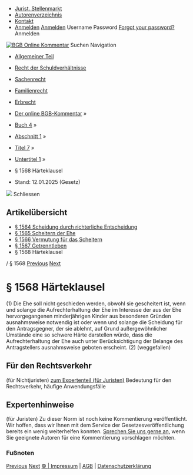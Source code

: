   * [Jurist. Stellenmarkt](https://bgb.kommentar.de/Buch-4/Abschnitt-1/Titel-7/Untertitel-1/</job-board> "Jurist. Stellenmarkt")
  * [Autorenverzeichnis](https://bgb.kommentar.de/Buch-4/Abschnitt-1/Titel-7/Untertitel-1/</Autorenverzeichnis> "Autorenverzeichnis")
  * [Kontakt](https://bgb.kommentar.de/Buch-4/Abschnitt-1/Titel-7/Untertitel-1/</Kontakt>)
  * [Anmelden](https://bgb.kommentar.de/Buch-4/Abschnitt-1/Titel-7/Untertitel-1/<#login> "show login form") [Anmelden](https://bgb.kommentar.de/Buch-4/Abschnitt-1/Titel-7/Untertitel-1/<#> "hide login form") Username Password
[Forgot your password?](https://bgb.kommentar.de/Buch-4/Abschnitt-1/Titel-7/Untertitel-1/</user/forgotpassword>) Anmelden 


[![BGB Online Kommentar](https://bgb.kommentar.de/extension/bgb/design/bgb/images/logo.png)](https://bgb.kommentar.de/Buch-4/Abschnitt-1/Titel-7/Untertitel-1/</> "BGB Online Kommentar")
Suchen
Navigation
  * [Allgemeiner Teil](https://bgb.kommentar.de/Buch-4/Abschnitt-1/Titel-7/Untertitel-1/</Buch-1>)
  * [Recht der Schuldverhältnisse](https://bgb.kommentar.de/Buch-4/Abschnitt-1/Titel-7/Untertitel-1/</Buch-2>)
  * [Sachenrecht](https://bgb.kommentar.de/Buch-4/Abschnitt-1/Titel-7/Untertitel-1/</Buch-3>)
  * [Familienrecht](https://bgb.kommentar.de/Buch-4/Abschnitt-1/Titel-7/Untertitel-1/</Buch-4>)
  * [Erbrecht](https://bgb.kommentar.de/Buch-4/Abschnitt-1/Titel-7/Untertitel-1/</Buch-5>)


  * [Der online BGB-Kommentar](https://bgb.kommentar.de/Buch-4/Abschnitt-1/Titel-7/Untertitel-1/</>) »
  * [Buch 4](https://bgb.kommentar.de/Buch-4/Abschnitt-1/Titel-7/Untertitel-1/</Buch-4>) »
  * [Abschnitt 1](https://bgb.kommentar.de/Buch-4/Abschnitt-1/Titel-7/Untertitel-1/</Buch-4/Abschnitt-1>) »
  * [Titel 7](https://bgb.kommentar.de/Buch-4/Abschnitt-1/Titel-7/Untertitel-1/</Buch-4/Abschnitt-1/Titel-7>) »
  * [Untertitel 1](https://bgb.kommentar.de/Buch-4/Abschnitt-1/Titel-7/Untertitel-1/</Buch-4/Abschnitt-1/Titel-7/Untertitel-1>) »
  * § 1568 Härteklausel 
  * Stand: 12.01.2025 (Gesetz) 


![](https://vg01.met.vgwort.de/na/1c9909529ead4f509072c06d9081a7d5)
Schliessen 
## Artikelübersicht
  * [ § 1564 Scheidung durch richterliche Entscheidung ](https://bgb.kommentar.de/Buch-4/Abschnitt-1/Titel-7/Untertitel-1/</Buch-4/Abschnitt-1/Titel-7/Untertitel-1/Scheidung-durch-richterliche-Entscheidung>)
  * [ § 1565 Scheitern der Ehe ](https://bgb.kommentar.de/Buch-4/Abschnitt-1/Titel-7/Untertitel-1/</Buch-4/Abschnitt-1/Titel-7/Untertitel-1/Scheitern-der-Ehe>)
  * [ § 1566 Vermutung für das Scheitern ](https://bgb.kommentar.de/Buch-4/Abschnitt-1/Titel-7/Untertitel-1/</Buch-4/Abschnitt-1/Titel-7/Untertitel-1/Vermutung-fuer-das-Scheitern>)
  * [ § 1567 Getrenntleben ](https://bgb.kommentar.de/Buch-4/Abschnitt-1/Titel-7/Untertitel-1/</Buch-4/Abschnitt-1/Titel-7/Untertitel-1/Getrenntleben>)
  * § 1568 Härteklausel 


/ § 1568 
[Previous](https://bgb.kommentar.de/Buch-4/Abschnitt-1/Titel-7/Untertitel-1/</Buch-4/Abschnitt-1/Titel-7/Untertitel-1/Getrenntleben> "§ 1567 Getrenntleben") [Next](https://bgb.kommentar.de/Buch-4/Abschnitt-1/Titel-7/Untertitel-1/</Buch-4/Abschnitt-1/Titel-7/Untertitel-1a/Ehewohnung> "§ 1568a Ehewohnung")
# § 1568 Härteklausel
(1) Die Ehe soll nicht geschieden werden, obwohl sie gescheitert ist, wenn und solange die Aufrechterhaltung der Ehe im Interesse der aus der Ehe hervorgegangenen minderjährigen Kinder aus besonderen Gründen ausnahmsweise notwendig ist oder wenn und solange die Scheidung für den Antragsgegner, der sie ablehnt, auf Grund außergewöhnlicher Umstände eine so schwere Härte darstellen würde, dass die Aufrechterhaltung der Ehe auch unter Berücksichtigung der Belange des Antragstellers ausnahmsweise geboten erscheint.
(2) (weggefallen)
## Für den Rechtsverkehr 
(für Nichtjuristen)
[zum Expertenteil (für Juristen)](https://bgb.kommentar.de/Buch-4/Abschnitt-1/Titel-7/Untertitel-1/<#expertenhinweise>)
Bedeutung für den Rechtsverkehr, häufige Anwendungsfälle
## Expertenhinweise
(für Juristen)
Zu dieser Norm ist noch keine Kommentierung veröffentlicht. Wir hoffen, dass wir Ihnen mit dem Service der Gesetzesveröffentlichung bereits ein wenig weiterhelfen konnten. [Sprechen Sie uns gerne an](https://bgb.kommentar.de/Buch-4/Abschnitt-1/Titel-7/Untertitel-1/</Kontakt>), wenn Sie geeignete Autoren für eine Kommentierung vorschlagen möchten. 
### Fußnoten
[Previous](https://bgb.kommentar.de/Buch-4/Abschnitt-1/Titel-7/Untertitel-1/</Buch-4/Abschnitt-1/Titel-7/Untertitel-1/Getrenntleben> "§ 1567 Getrenntleben") [Next](https://bgb.kommentar.de/Buch-4/Abschnitt-1/Titel-7/Untertitel-1/</Buch-4/Abschnitt-1/Titel-7/Untertitel-1a/Ehewohnung> "§ 1568a Ehewohnung")
[© | Impressum](https://bgb.kommentar.de/Buch-4/Abschnitt-1/Titel-7/Untertitel-1/</Kontakt>) | [AGB](https://bgb.kommentar.de/Buch-4/Abschnitt-1/Titel-7/Untertitel-1/</AGB>) | [Datenschutzerklärung](https://bgb.kommentar.de/Buch-4/Abschnitt-1/Titel-7/Untertitel-1/</Datenschutzerklaerung-fuer-Leser>)
